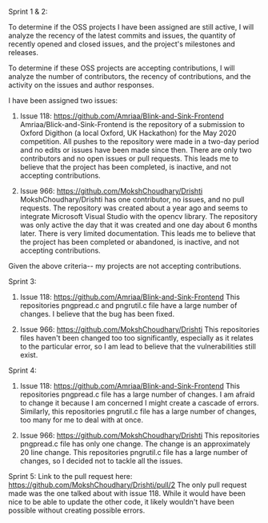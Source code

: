 Sprint 1 & 2: 

To determine if the OSS projects I have been assigned are still active, I will analyze the recency of the latest commits and issues, the quantity of recently opened and closed issues, and the project's milestones and releases.

To determine if these OSS projects are accepting contributions, I will analyze the number of contributors, the recency of contributions, and the activity on the issues and author responses.

I have been assigned two issues:

1. Issue 118: https://github.com/Amriaa/Blink-and-Sink-Frontend
Amriaa/Blick-and-Sink-Frontend is the repository of a submission to Oxford Digithon (a local Oxford, UK Hackathon) for the May 2020 competition.  All pushes to the repository were made in a two-day period and no edits or issues have been made since then.  There are only two contributors and no open issues or pull requests.  This leads me to believe that the project has been completed, is inactive, and not accepting contributions.

2. Issue 966: https://github.com/MokshChoudhary/Drishti
MokshChoudhary/Drishti has one contributor, no issues, and no pull requests.  The repository was created about a year ago and seems to integrate Microsoft Visual Studio with the opencv library.  The repository was only active the day that it was created and one day about 6 months later. There is very limited documentation. This leads me to believe that the project has been completed or abandoned, is inactive, and not accepting contributions. 

Given the above criteria-- my projects are not accepting contributions.

Sprint 3:

1. Issue 118: https://github.com/Amriaa/Blink-and-Sink-Frontend
This repositories pngpread.c and pngrutil.c file have a large number of changes. I believe that the bug has been fixed. 

2. Issue 966: https://github.com/MokshChoudhary/Drishti
This repositories files haven't been changed too too significantly, especially as it relates to the particular error, so I am lead to believe that the vulnerabilities still exist.

Sprint 4: 

1. Issue 118: https://github.com/Amriaa/Blink-and-Sink-Frontend
This repositories pngpread.c file has a large number of changes.  I am afraid to change it because I am concerned I might create a cascade of errors.  Similarly, this repositories pngrutil.c file has a large number of changes, too many for me to deal with at once.

2. Issue 966: https://github.com/MokshChoudhary/Drishti
This repositories pngpread.c file has only one change.  The change is an approximately 20 line change.  This repositories pngrutil.c file has a large number of changes, so I decided not to tackle all the issues.

Sprint 5:
Link to the pull request here: https://github.com/MokshChoudhary/Drishti/pull/2
The only pull request made was the one talked about with issue 118. While it would have been nice to be able to update the other code, it likely wouldn't have been possible without creating possible errors.

                                           
